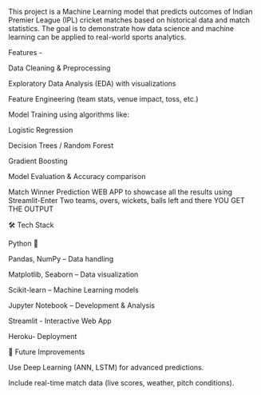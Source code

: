 This project is a Machine Learning model that predicts outcomes of Indian Premier League (IPL) cricket matches based on historical data and match statistics.
The goal is to demonstrate how data science and machine learning can be applied to real-world sports analytics.

 Features -

Data Cleaning & Preprocessing

Exploratory Data Analysis (EDA) with visualizations

Feature Engineering (team stats, venue impact, toss, etc.)

Model Training using algorithms like:

Logistic Regression

Decision Trees / Random Forest

Gradient Boosting

Model Evaluation & Accuracy comparison

Match Winner Prediction
WEB APP to showcase all the results using Streamlit-Enter Two teams, overs, wickets, balls left and there YOU GET THE OUTPUT


🛠️ Tech Stack

Python 🐍

Pandas, NumPy – Data handling

Matplotlib, Seaborn – Data visualization

Scikit-learn – Machine Learning models

Jupyter Notebook – Development & Analysis

Streamlit - Interactive Web App

Heroku- Deployment

🔮 Future Improvements

Use Deep Learning (ANN, LSTM) for advanced predictions.

Include real-time match data (live scores, weather, pitch conditions).

